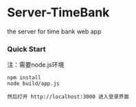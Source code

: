# Server-TimeBank
the server for time bank web app

### Quick Start
注：需要node.js环境
```
npm install
node build/app.js

然后打开 http://localhost:3000 进入登录界面
```
